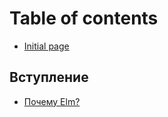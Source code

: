 # Table of contents

* [Initial page](README.md)

## Вступление

* [Почему Elm?](vstuplenie/pochemu-elm.md)

